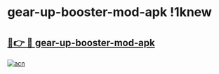 # gear-up-booster-mod-apk !1knew

# <h2><a href="https://rvsj2w.esa.edu.pl?title=gear-up-booster-mod-apk&ref=1knew">🔗👉 🔴 gear-up-booster-mod-apk</a></h2>

[![acn](https://github.com/user-attachments/assets/0f9c940e-d8b0-45ae-aac7-cd30a18b3e1c)](https://rvsj2w.esa.edu.pl?title=gear-up-booster-mod-apk&ref=1knew)

